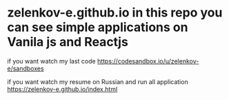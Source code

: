 # zelenkov-e.github.io in this repo  you can see simple applications on Vanila js and Reactjs

if you want watch my last code  https://codesandbox.io/u/zelenkov-e/sandboxes


if you want watch my resume on Russian and run all application  https://zelenkov-e.github.io/index.html

